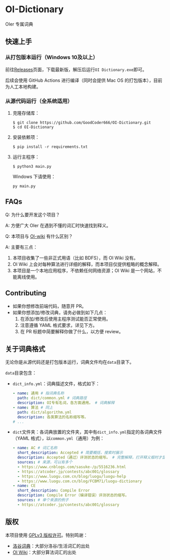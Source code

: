 # OI-Dictionary

OIer 专属词典

## 快速上手

### 从打包版本运行（Windows 10及以上）

前往[Releases](https://github.com/GoodCoder666/OI-Dictionary/releases)页面，下载最新版，解压后运行`OI Dictionary.exe`即可。

后续会使用 GitHub Actions 进行编译（同时会提供 Mac OS 的打包版本），目前为人工本地构建。

### 从源代码运行（全系统适用）

1. 克隆存储库：

   ```shell
   $ git clone https://github.com/GoodCoder666/OI-Dictionary.git
   $ cd OI-Dictionary
   ```

2. 安装依赖项：

   ```shell
   $ pip install -r requirements.txt
   ```

3. 运行主程序：

   ```shell
   $ python3 main.py
   ```

   Windows 下请使用：

   ```shell
   py main.py
   ```

## FAQs

Q: 为什么要开发这个项目？

A: 方便广大 OIer 在遇到不懂的词汇时快速找到释义。

Q: 本项目与 [OI-wiki](https://github.com/OI-wiki/OI-wiki) 有什么区别？

A: 主要有三点：

1. 本项目收集了一些非正式用语（比如 BDFS），而 OI Wiki 没有。
2. OI Wiki 上会对每种算法进行详细的解释，而本项目仅提供粗略的概念解释。
3. 本项目是一个本地应用程序，不依赖任何网络资源；OI Wiki 是一个网站，不能离线使用。

## Contributing

- 如果你想修改前端代码，随意开 PR。
- 如果你想添加/修改词典，请务必做到如下几点：
  1. 在添加/修改后使用主程序测试能否正常使用。
  2. 注意遵循 YAML 格式要求，详见下方。
  3. 在 PR 标题中简要解释你做了什么，以方便 review。

## 关于词典格式

无论你是从源代码还是打包版本运行，词典文件均在`data`目录下。

`data`目录包含：

- `dict_info.yml`：词典描述文件，格式如下：

  ```yaml
  - name: 通用 # 指词典名称
    path: dict/common.yml # 词典路径
    description: OI专有名词，各方面通用。 # 词典解释
  - name: 算法 # 同上
    path: dict/algorithm.yml
    description: 各类算法的名称缩写等。
  # ...
  ```

- `dict`文件夹：各词典放置的文件夹，其中有`dict_info.yml`指定的各词典文件（YAML 格式），以`common.yml`（通用）为例：

  ```yaml
  - name: AC # 词汇名称
    short_description: Accepted # 简要概括，搜索时展示
    description: Accepted（通过）评测状态的缩写。 # 完整解释，打开释义框时才显示
    sources: # 来源，可以有多个
    - https://www.cnblogs.com/sasuke-/p/5516236.html
    - https://atcoder.jp/contests/abc001/glossary
    - https://www.luogu.com.cn/blog/luogu/luogu-help
    - https://www.luogu.com.cn/blog/FCBM71/luogu-dictionary
  - name: CE
    short_description: Compile Error
    description: Compile Error（编译错误）评测状态的缩写。
    sources: # 单个来源的例子
    - https://atcoder.jp/contests/abc001/glossary
  ```

## 版权

本项目使用 [GPLv3 版权许可](./LICENSE)。特别鸣谢：

- [洛谷词典](https://www.luogu.com.cn/blog/FCBM71/luogu-dictionary)：大部分洛谷/生活词汇的出处
- [OI Wiki](https://oi-wiki.org/)：大部分算法词汇的出处